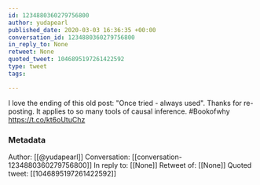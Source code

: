```yaml
---
id: 1234880360279756800
author: yudapearl
published_date: 2020-03-03 16:36:35 +00:00
conversation_id: 1234880360279756800
in_reply_to: None
retweet: None
quoted_tweet: 1046895197261422592
type: tweet
tags:

---
```


I love the ending of this old post: "Once tried - always used". Thanks for re-posting. It applies to so many tools of causal inference. #Bookofwhy https://t.co/kt6oUtuChz

### Metadata

Author: [[@yudapearl]]
Conversation: [[conversation-1234880360279756800]]
In reply to: [[None]]
Retweet of: [[None]]
Quoted tweet: [[1046895197261422592]]
